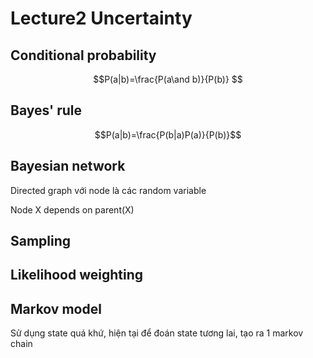 # Lecture2 Uncertainty

## Conditional probability

$$P(a|b)=\frac{P(a\and b)}{P(b)} $$

 ## Bayes' rule

$$P(a|b)=\frac{P(b|a)P(a)}{P(b)}$$

## Bayesian network

Directed graph với node là các random variable

Node X depends on parent(X)

## Sampling

## Likelihood weighting

## Markov model

Sử dụng state quá khứ, hiện tại để đoán state tương lai, tạo ra 1 markov chain